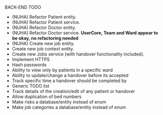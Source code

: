 BACK-END TODO
- (NUHA) Refactor Patient entity.
- (NUHA) Refactor Patient service.
- (NUHA) Refactor Doctor entity.
- (NUHA) Refactor Doctor service.
****UserCore, Team and Ward appear to be okay, no refactoring needed****
- (NUHA) Create new job entity.
- Create new job context entity.
- Create new Jobs service (with handover functionality included).
- Implement HTTPS
- Hash passwords
- Ability to view only by patients in a specific ward
- Ability to update/change a handover before its accepted
- Track specific time a handover should be completed by
- Generic TODO list
- Track details of the creation/edit of any patient or handover
- Allow duplication of bed numbers
- Make risks a database/entity instead of enum
- Make job categories a database/entity instead of enum


